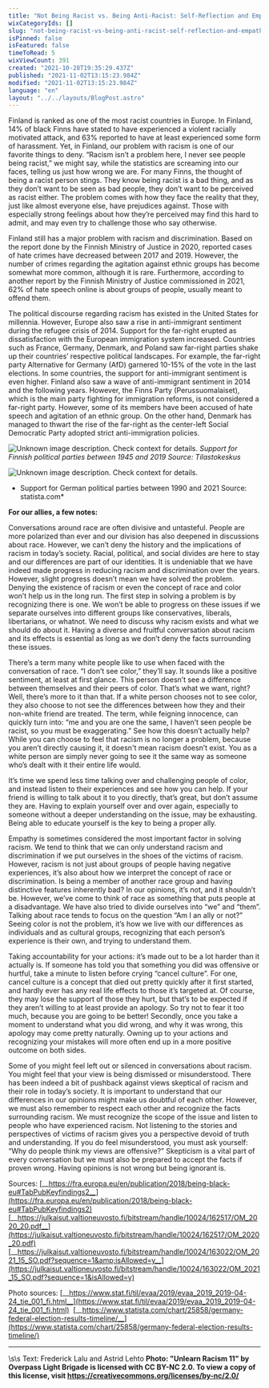 ```yaml
---
title: "Not Being Racist vs. Being Anti-Racist: Self-Reflection and Empathy"
wixCategoryIds: []
slug: "not-being-racist-vs-being-anti-racist-self-reflection-and-empathy"
isPinned: false
isFeatured: false
timeToRead: 5
wixViewCount: 391
created: "2021-10-28T19:35:29.437Z"
published: "2021-11-02T13:15:23.984Z"
modified: "2021-11-02T13:15:23.984Z"
language: "en"
layout: "../../layouts/BlogPost.astro"
---
```

Finland is ranked as one of the most racist countries in Europe. In Finland, 14% of black Finns have stated to have experienced a violent racially motivated attack, and 63% reported to have at least experienced some form of harassment. Yet, in Finland, our problem with racism is one of our favorite things to deny. “Racism isn’t a problem here, I never see people being racist,” we might say, while the statistics are screaming into our faces, telling us just how wrong we are. For many Finns, the thought of being a racist person stings. They know being racist is a bad thing, and as they don’t want to be seen as bad people, they don’t want to be perceived as racist either. The problem comes with how they face the reality that they, just like almost everyone else, have prejudices against. Those with especially strong feelings about how they’re perceived may find this hard to admit, and may even try to challenge those who say otherwise. 

Finland still has a major problem with racism and discrimination. Based on the report done by the Finnish Ministry of Justice in 2020, reported cases of hate crimes have decreased between 2017 and 2019. However, the number of crimes regarding the agitation against ethnic groups has become somewhat more common, although it is rare. Furthermore, according to another report by the Finnish Ministry of Justice commissioned in 2021, 62% of hate speech online is about groups of people, usually meant to offend them. 

The political discourse regarding racism has existed in the United States for millennia. However, Europe also saw a rise in anti-immigrant sentiment during the refugee crisis of 2014. Support for the far-right erupted as dissatisfaction with the European immigration system increased. Countries such as France, Germany, Denmark, and Poland saw far-right parties shake up their countries’ respective political landscapes. For example, the far-right party Alternative for Germany (AfD) garnered 10-15% of the vote in the last elections. In some countries, the support for anti-immigrant sentiment is even higher. Finland also saw a wave of anti-immigrant sentiment in 2014 and the following years. However, the Finns Party (Perussuomalaiset), which is the main party fighting for immigration reforms, is not considered a far-right party. However, some of its members have been accused of hate speech and agitation of an ethnic group. On the other hand, Denmark has managed to thwart the rise of the far-right as the center-left Social Democratic Party adopted strict anti-immigration policies. 


![Unknown image description. Check context for details.](https://static.wixstatic.com/media/18093e_1b28ebb448e04221872478a863eedc10~mv2.png) <!-- Original name: _rasismi_frederick&astrid_2_.png -->
*Support for Finnish political parties between 1945 and 2019 Source: Tilastokeskus*

![Unknown image description. Check context for details.](https://static.wixstatic.com/media/18093e_2e4c8e35d18b46b6834dc7f47237e785~mv2.jpeg) <!-- Original name: _rasismi_frederick&astrid_3_.jpeg -->
* Support for German political parties between 1990 and 2021 Source: statista.com*

**For our allies, a few notes:**

Conversations around race are often divisive and untasteful. People are more polarized than ever and our division has also deepened in discussions about race. However, we can’t deny the history and the implications of racism in today’s society. Racial, political, and social divides are here to stay and our differences are part of our identities. It is undeniable that we have indeed made progress in reducing racism and discrimination over the years. However, slight progress doesn’t mean we have solved the problem. Denying the existence of racism or even the concept of race and color won’t help us in the long run. The first step in solving a problem is by recognizing there is one. We won’t be able to progress on these issues if we separate ourselves into different groups like conservatives, liberals, libertarians, or whatnot. We need to discuss why racism exists and what we should do about it. Having a diverse and fruitful conversation about racism and its effects is essential as long as we don’t deny the facts surrounding these issues.

There’s a term many white people like to use when faced with the conversation of race. “I don’t see color,” they’ll say. It sounds like a positive sentiment, at least at first glance. This person doesn’t see a difference between themselves and their peers of color. That’s what we want, right? Well, there’s more to it than that. If a white person chooses not to see color, they also choose to not see the differences between how they and their non-white friend are treated. The term, while feigning innocence, can quickly turn into: “me and you are one the same, I haven’t seen people be racist, so you must be exaggerating.” See how this doesn’t actually help? While you can choose to feel that racism is no longer a problem, because you aren’t directly causing it, it doesn't mean racism doesn’t exist. You as a white person are simply never going to see it the same way as someone who’s dealt with it their entire life would. 

It’s time we spend less time talking over and challenging people of color, and instead listen to their experiences and see how you can help. If your friend is willing to talk about it to you directly, that’s great, but don’t assume they are. Having to explain yourself over and over again, especially to someone without a deeper understanding on the issue, may be exhausting. Being able to educate yourself is the key to being a proper ally. 

Empathy is sometimes considered the most important factor in solving racism. We tend to think that we can only understand racism and discrimination if we put ourselves in the shoes of the victims of racism. However, racism is not just about groups of people having negative experiences, it’s also about how we interpret the concept of race or discrimination. Is being a member of another race group and having distinctive features inherently bad? In our opinions, it’s not, and it shouldn’t be. However, we’ve come to think of race as something that puts people at a disadvantage. We have also tried to divide ourselves into “we” and “them”. Talking about race tends to focus on the question “Am I an ally or not?” Seeing color is not the problem, it’s how we live with our differences as individuals and as cultural groups, recognizing that each person’s experience is their own, and trying to understand them.

Taking accountability for your actions: it’s made out to be a lot harder than it actually is. If someone has told you that something you did was offensive or hurtful, take a minute to listen before crying “cancel culture”. For one, cancel culture is a concept that died out pretty quickly after it first started, and hardly ever has any real life effects to those it’s targeted at. Of course, they may lose the support of those they hurt, but that’s to be expected if they aren’t willing to at least provide an apology. So try not to fear it too much, because you are going to be better! Secondly, once you take a moment to understand what you did wrong, and why it was wrong, this apology may come pretty naturally. Owning up to your actions and recognizing your mistakes will more often end up in a more positive outcome on both sides.

Some of you might feel left out or silenced in conversations about racism. You might feel that your view is being dismissed or misunderstood. There has been indeed a bit of pushback against views skeptical of racism and their role in today’s society. It is important to understand that our differences in our opinions might make us doubtful of each other. However, we must also remember to respect each other and recognize the facts surrounding racism. We must recognize the scope of the issue and listen to people who have experienced racism. Not listening to the stories and perspectives of victims of racism gives you a perspective devoid of truth and understanding. If you do feel misunderstood, you must ask yourself: “Why do people think my views are offensive?” Skepticism is a vital part of every conversation but we must also be prepared to accept the facts if proven wrong. Having opinions is not wrong but being ignorant is.

Sources:
[__https://fra.europa.eu/en/publication/2018/being-black-eu#TabPubKeyfindings2__](https://fra.europa.eu/en/publication/2018/being-black-eu#TabPubKeyfindings2)&nbsp;
[__https://julkaisut.valtioneuvosto.fi/bitstream/handle/10024/162517/OM_2020_20.pdf__](https://julkaisut.valtioneuvosto.fi/bitstream/handle/10024/162517/OM_2020_20.pdf)&nbsp;
[__https://julkaisut.valtioneuvosto.fi/bitstream/handle/10024/163022/OM_2021_15_SO.pdf?sequence=1&amp;isAllowed=y__](https://julkaisut.valtioneuvosto.fi/bitstream/handle/10024/163022/OM_2021_15_SO.pdf?sequence=1&isAllowed=y)&nbsp;

Photo sources: 
[__https://www.stat.fi/til/evaa/2019/evaa_2019_2019-04-24_tie_001_fi.html__](https://www.stat.fi/til/evaa/2019/evaa_2019_2019-04-24_tie_001_fi.html)&nbsp;
[__https://www.statista.com/chart/25858/germany-federal-election-results-timeline/__](https://www.statista.com/chart/25858/germany-federal-election-results-timeline/)&nbsp;

---
\s\s
Text: Frederick Lalu and Astrid Lehto
**Photo: "Unlearn Racism 11" by Overpass Light Brigade is licensed with CC BY-NC 2.0. To view a copy of this license, visit https://creativecommons.org/licenses/by-nc/2.0/**

